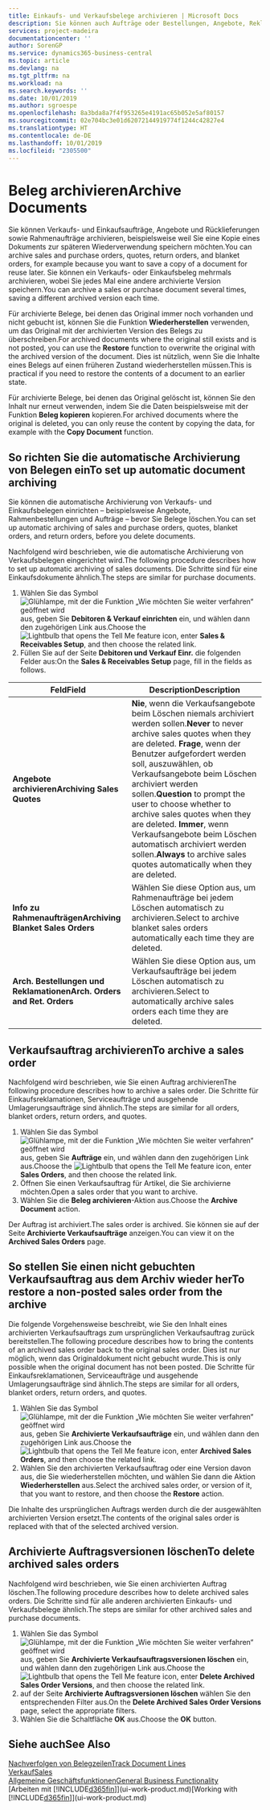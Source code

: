 ```yaml
---
title: Einkaufs- und Verkaufsbelege archivieren | Microsoft Docs
description: Sie können auch Aufträge oder Bestellungen, Angebote, Reklamationen und Rahmenaufträge archivieren, und Sie können den archivierten Beleg verwenden, um den Beleg neu zu erstellen, dass er aus archiviert wurde.
services: project-madeira
documentationcenter: ''
author: SorenGP
ms.service: dynamics365-business-central
ms.topic: article
ms.devlang: na
ms.tgt_pltfrm: na
ms.workload: na
ms.search.keywords: ''
ms.date: 10/01/2019
ms.author: sgroespe
ms.openlocfilehash: 8a3bda8a7f4f953265e4191ac65b052e5af80157
ms.sourcegitcommit: 02e704bc3e01d62072144919774f1244c42827e4
ms.translationtype: HT
ms.contentlocale: de-DE
ms.lasthandoff: 10/01/2019
ms.locfileid: "2305500"
---
```

# <a name="archive-documents"></a><span data-ttu-id="e34b2-103">Beleg archivieren</span><span class="sxs-lookup"><span data-stu-id="e34b2-103">Archive Documents</span></span>
<span data-ttu-id="e34b2-104">Sie können Verkaufs- und Einkaufsaufträge, Angebote und Rücklieferungen sowie Rahmenaufträge archivieren, beispielsweise weil Sie eine Kopie eines Dokuments zur späteren Wiederverwendung speichern möchten.</span><span class="sxs-lookup"><span data-stu-id="e34b2-104">You can archive sales and purchase orders, quotes, return orders, and blanket orders, for example because you want to save a copy of a document for reuse later.</span></span> <span data-ttu-id="e34b2-105">Sie können ein Verkaufs- oder Einkaufsbeleg mehrmals archivieren, wobei Sie jedes Mal eine andere archivierte Version speichern.</span><span class="sxs-lookup"><span data-stu-id="e34b2-105">You can archive a sales or purchase document several times, saving a different archived version each time.</span></span>

<span data-ttu-id="e34b2-106">Für archivierte Belege, bei denen das Original immer noch vorhanden und nicht gebucht ist, können Sie die Funktion **Wiederherstellen** verwenden, um das Original mit der archivierten Version des Belegs zu überschreiben.</span><span class="sxs-lookup"><span data-stu-id="e34b2-106">For archived documents where the original still exists and is not posted, you can use the **Restore** function to overwrite the original with the archived version of the document.</span></span> <span data-ttu-id="e34b2-107">Dies ist nützlich, wenn Sie die Inhalte eines Belegs auf einen früheren Zustand wiederherstellen müssen.</span><span class="sxs-lookup"><span data-stu-id="e34b2-107">This is practical if you need to restore the contents of a document to an earlier state.</span></span>

<span data-ttu-id="e34b2-108">Für archivierte Belege, bei denen das Original gelöscht ist, können Sie den Inhalt nur erneut verwenden, indem Sie die Daten beispielsweise mit der Funktion **Beleg kopieren** kopieren.</span><span class="sxs-lookup"><span data-stu-id="e34b2-108">For archived documents where the original is deleted, you can only reuse the content by copying the data, for example with the **Copy Document** function.</span></span>   

## <a name="to-set-up-automatic-document-archiving"></a><span data-ttu-id="e34b2-109">So richten Sie die automatische Archivierung von Belegen ein</span><span class="sxs-lookup"><span data-stu-id="e34b2-109">To set up automatic document archiving</span></span>  
<span data-ttu-id="e34b2-110">Sie können die automatische Archivierung von Verkaufs- und Einkaufsbelegen einrichten – beispielsweise Angebote, Rahmenbestellungen und Aufträge – bevor Sie Belege löschen.</span><span class="sxs-lookup"><span data-stu-id="e34b2-110">You can set up automatic archiving of sales and purchase orders, quotes, blanket orders, and return orders, before you delete documents.</span></span>

<span data-ttu-id="e34b2-111">Nachfolgend wird beschrieben, wie die automatische Archivierung von Verkaufsbelegen eingerichtet wird.</span><span class="sxs-lookup"><span data-stu-id="e34b2-111">The following procedure describes how to set up automatic archiving of sales documents.</span></span> <span data-ttu-id="e34b2-112">Die Schritte sind für eine Einkaufsdokumente ähnlich.</span><span class="sxs-lookup"><span data-stu-id="e34b2-112">The steps are similar for purchase documents.</span></span>
1.  <span data-ttu-id="e34b2-113">Wählen Sie das Symbol ![Glühlampe, mit der die Funktion „Wie möchten Sie weiter verfahren“ geöffnet wird](media/ui-search/search_small.png "Wie möchten Sie weiter verfahren?") aus, geben Sie **Debitoren & Verkauf einrichten** ein, und wählen dann den zugehörigen Link aus.</span><span class="sxs-lookup"><span data-stu-id="e34b2-113">Choose the ![Lightbulb that opens the Tell Me feature](media/ui-search/search_small.png "Tell me what you want to do") icon, enter **Sales & Receivables Setup**, and then choose the related link.</span></span>
2. <span data-ttu-id="e34b2-114">Füllen Sie auf der Seite **Debitoren und Verkauf Einr.** die folgenden Felder aus:</span><span class="sxs-lookup"><span data-stu-id="e34b2-114">On the **Sales & Receivables Setup** page, fill in the fields as follows.</span></span>

|<span data-ttu-id="e34b2-115">Feld</span><span class="sxs-lookup"><span data-stu-id="e34b2-115">Field</span></span>|<span data-ttu-id="e34b2-116">Description</span><span class="sxs-lookup"><span data-stu-id="e34b2-116">Description</span></span>|
|-----|-----------|
|<span data-ttu-id="e34b2-117">**Angebote archivieren**</span><span class="sxs-lookup"><span data-stu-id="e34b2-117">**Archiving Sales Quotes**</span></span>|<span data-ttu-id="e34b2-118">**Nie**, wenn die Verkaufsangebote beim Löschen niemals archiviert werden sollen.</span><span class="sxs-lookup"><span data-stu-id="e34b2-118">**Never** to never archive sales quotes when they are deleted.</span></span> <span data-ttu-id="e34b2-119">**Frage**, wenn der Benutzer aufgefordert werden soll, auszuwählen, ob Verkaufsangebote beim Löschen archiviert werden sollen.</span><span class="sxs-lookup"><span data-stu-id="e34b2-119">**Question** to prompt the user to choose whether to archive sales quotes when they are deleted.</span></span> <span data-ttu-id="e34b2-120">**Immer**, wenn Verkaufsangebote beim Löschen automatisch archiviert werden sollen.</span><span class="sxs-lookup"><span data-stu-id="e34b2-120">**Always** to archive sales quotes automatically when they are deleted.</span></span>|
|<span data-ttu-id="e34b2-121">**Info zu Rahmenaufträgen**</span><span class="sxs-lookup"><span data-stu-id="e34b2-121">**Archiving Blanket Sales Orders**</span></span>|<span data-ttu-id="e34b2-122">Wählen Sie diese Option aus, um Rahmenaufträge bei jedem Löschen automatisch zu archivieren.</span><span class="sxs-lookup"><span data-stu-id="e34b2-122">Select to archive blanket sales orders automatically each time they are deleted.</span></span>|
|<span data-ttu-id="e34b2-123">**Arch. Bestellungen und Reklamationen**</span><span class="sxs-lookup"><span data-stu-id="e34b2-123">**Arch. Orders and Ret. Orders**</span></span>|<span data-ttu-id="e34b2-124">Wählen Sie diese Option aus, um Verkaufsaufträge bei jedem Löschen automatisch zu archivieren.</span><span class="sxs-lookup"><span data-stu-id="e34b2-124">Select to automatically archive sales orders each time they are deleted.</span></span>|

## <a name="to-archive-a-sales-order"></a><span data-ttu-id="e34b2-125">Verkaufsauftrag archivieren</span><span class="sxs-lookup"><span data-stu-id="e34b2-125">To archive a sales order</span></span>
<span data-ttu-id="e34b2-126">Nachfolgend wird beschrieben, wie Sie einen Auftrag archivieren</span><span class="sxs-lookup"><span data-stu-id="e34b2-126">The following procedure describes how to archive a sales order.</span></span> <span data-ttu-id="e34b2-127">Die Schritte für Einkaufsreklamationen, Serviceaufträge und ausgehende Umlagerungsaufträge sind ähnlich.</span><span class="sxs-lookup"><span data-stu-id="e34b2-127">The steps are similar for all orders, blanket orders, return orders, and quotes.</span></span>

1.  <span data-ttu-id="e34b2-128">Wählen Sie das Symbol ![Glühlampe, mit der die Funktion „Wie möchten Sie weiter verfahren“ geöffnet wird](media/ui-search/search_small.png "Wie möchten Sie weiter verfahren?") aus, geben Sie **Aufträge** ein, und wählen dann den zugehörigen Link aus.</span><span class="sxs-lookup"><span data-stu-id="e34b2-128">Choose the ![Lightbulb that opens the Tell Me feature](media/ui-search/search_small.png "Tell me what you want to do") icon, enter **Sales Orders**, and then choose the related link.</span></span>  
2.  <span data-ttu-id="e34b2-129">Öffnen Sie einen Verkaufsauftrag für Artikel, die Sie archivierne möchten.</span><span class="sxs-lookup"><span data-stu-id="e34b2-129">Open a sales order that you want to archive.</span></span>  
3.  <span data-ttu-id="e34b2-130">Wählen Sie die **Beleg archivieren**-Aktion aus.</span><span class="sxs-lookup"><span data-stu-id="e34b2-130">Choose the **Archive Document** action.</span></span>

<span data-ttu-id="e34b2-131">Der Auftrag ist archiviert.</span><span class="sxs-lookup"><span data-stu-id="e34b2-131">The sales order is archived.</span></span> <span data-ttu-id="e34b2-132">Sie können sie auf der Seite **Archivierte Verkaufsaufträge** anzeigen.</span><span class="sxs-lookup"><span data-stu-id="e34b2-132">You can view it on the **Archived Sales Orders** page.</span></span>

## <a name="to-restore-a-non-posted-sales-order-from-the-archive"></a><span data-ttu-id="e34b2-133">So stellen Sie einen nicht gebuchten Verkaufsauftrag aus dem Archiv wieder her</span><span class="sxs-lookup"><span data-stu-id="e34b2-133">To restore a non-posted sales order from the archive</span></span>
<span data-ttu-id="e34b2-134">Die folgende Vorgehensweise beschreibt, wie Sie den Inhalt eines archivierten Verkaufsauftrags zum ursprünglichen Verkaufsauftrag zurück bereitstellen.</span><span class="sxs-lookup"><span data-stu-id="e34b2-134">The following procedure describes how to bring the contents of an archived sales order back to the original sales order.</span></span> <span data-ttu-id="e34b2-135">Dies ist nur möglich, wenn das Originaldokument nicht gebucht wurde.</span><span class="sxs-lookup"><span data-stu-id="e34b2-135">This is only possible when the original document has not been posted.</span></span> <span data-ttu-id="e34b2-136">Die Schritte für Einkaufsreklamationen, Serviceaufträge und ausgehende Umlagerungsaufträge sind ähnlich.</span><span class="sxs-lookup"><span data-stu-id="e34b2-136">The steps are similar for all orders, blanket orders, return orders, and quotes.</span></span>

1. <span data-ttu-id="e34b2-137">Wählen Sie das Symbol ![Glühlampe, mit der die Funktion „Wie möchten Sie weiter verfahren“ geöffnet wird](media/ui-search/search_small.png "Wie möchten Sie weiter verfahren?") aus, geben Sie **Archivierte Verkaufsaufträge** ein, und wählen dann den zugehörigen Link aus.</span><span class="sxs-lookup"><span data-stu-id="e34b2-137">Choose the ![Lightbulb that opens the Tell Me feature](media/ui-search/search_small.png "Tell me what you want to do") icon, enter **Archived Sales Orders**, and then choose the related link.</span></span>
2. <span data-ttu-id="e34b2-138">Wählen Sie den archivierten Verkaufsauftrag oder eine Version davon aus, die Sie wiederherstellen möchten, und wählen Sie dann die Aktion **Wiederherstellen** aus.</span><span class="sxs-lookup"><span data-stu-id="e34b2-138">Select the archived sales order, or version of it, that you want to restore, and then choose the **Restore** action.</span></span>  

<span data-ttu-id="e34b2-139">Die Inhalte des ursprünglichen Auftrags werden durch die der ausgewählten archivierten Version ersetzt.</span><span class="sxs-lookup"><span data-stu-id="e34b2-139">The contents of the original sales order is replaced with that of the selected archived version.</span></span>

## <a name="to-delete-archived-sales-orders"></a><span data-ttu-id="e34b2-140">Archivierte Auftragsversionen löschen</span><span class="sxs-lookup"><span data-stu-id="e34b2-140">To delete archived sales orders</span></span>
<span data-ttu-id="e34b2-141">Nachfolgend wird beschrieben, wie Sie einen archivierten Auftrag löschen.</span><span class="sxs-lookup"><span data-stu-id="e34b2-141">The following procedure describes how to delete archived sales orders.</span></span> <span data-ttu-id="e34b2-142">Die Schritte sind für alle anderen archivierten Einkaufs- und Verkaufsbelege ähnlich.</span><span class="sxs-lookup"><span data-stu-id="e34b2-142">The steps are similar for other archived sales and purchase documents.</span></span>

1.  <span data-ttu-id="e34b2-143">Wählen Sie das Symbol ![Glühlampe, mit der die Funktion „Wie möchten Sie weiter verfahren“ geöffnet wird](media/ui-search/search_small.png "Wie möchten Sie weiter verfahren?") aus, geben Sie **Archivierte Verkaufsauftragsversionen löschen** ein, und wählen dann den zugehörigen Link aus.</span><span class="sxs-lookup"><span data-stu-id="e34b2-143">Choose the ![Lightbulb that opens the Tell Me feature](media/ui-search/search_small.png "Tell me what you want to do") icon, enter **Delete Archived Sales Order Versions**, and then choose the related link.</span></span>  
2.  <span data-ttu-id="e34b2-144">auf der Seite **Archivierte Auftragsversionen löschen** wählen Sie den entsprechenden Filter aus.</span><span class="sxs-lookup"><span data-stu-id="e34b2-144">On the **Delete Archived Sales Order Versions** page, select the appropriate filters.</span></span>  
3.  <span data-ttu-id="e34b2-145">Wählen Sie die Schaltfläche **OK** aus.</span><span class="sxs-lookup"><span data-stu-id="e34b2-145">Choose the **OK** button.</span></span>

## <a name="see-also"></a><span data-ttu-id="e34b2-146">Siehe auch</span><span class="sxs-lookup"><span data-stu-id="e34b2-146">See Also</span></span>
[<span data-ttu-id="e34b2-147">Nachverfolgen von Belegzeilen</span><span class="sxs-lookup"><span data-stu-id="e34b2-147">Track Document Lines</span></span>](across-how-to-track-document-lines.md)  
[<span data-ttu-id="e34b2-148">Verkauf</span><span class="sxs-lookup"><span data-stu-id="e34b2-148">Sales</span></span>](sales-manage-sales.md)  
[<span data-ttu-id="e34b2-149">Allgemeine Geschäftsfunktionen</span><span class="sxs-lookup"><span data-stu-id="e34b2-149">General Business Functionality</span></span>](ui-across-business-areas.md)  
<span data-ttu-id="e34b2-150">[Arbeiten mit [!INCLUDE[d365fin](includes/d365fin_md.md)]](ui-work-product.md)</span><span class="sxs-lookup"><span data-stu-id="e34b2-150">[Working with [!INCLUDE[d365fin](includes/d365fin_md.md)]](ui-work-product.md)</span></span>
